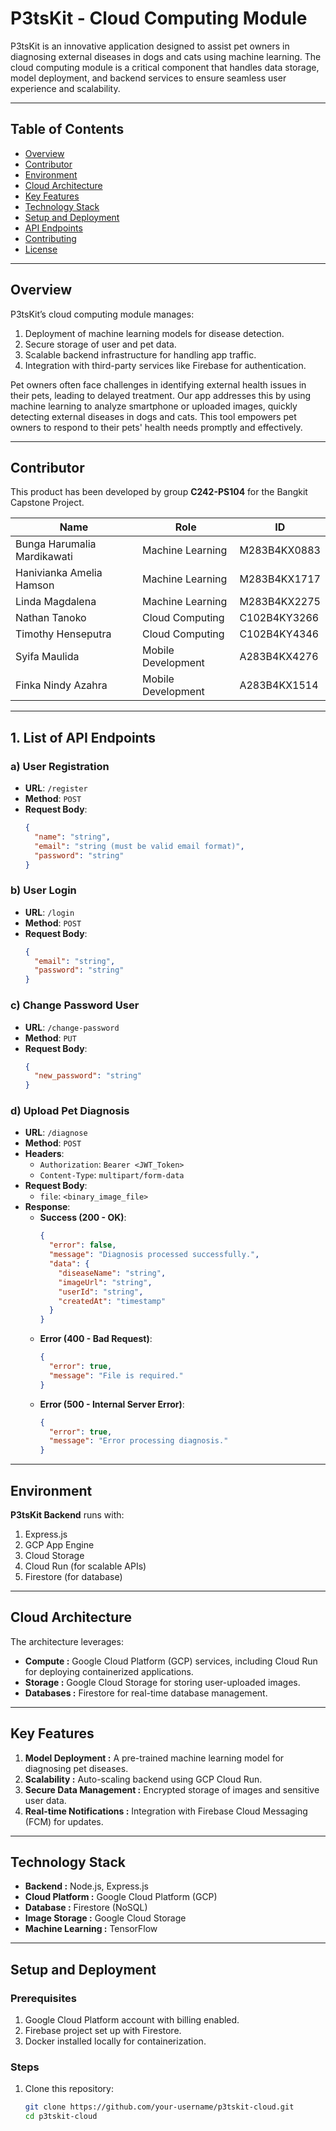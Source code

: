 # P3tsKit - Cloud Computing Module

P3tsKit is an innovative application designed to assist pet owners in diagnosing external diseases in dogs and cats using machine learning. The cloud computing module is a critical component that handles data storage, model deployment, and backend services to ensure seamless user experience and scalability.

---

## Table of Contents
- [Overview](#overview)
- [Contributor](#contributor)
- [Environment](#environment)
- [Cloud Architecture](#cloud-architecture)
- [Key Features](#key-features)
- [Technology Stack](#technology-stack)
- [Setup and Deployment](#setup-and-deployment)
- [API Endpoints](#api-endpoints)
- [Contributing](#contributing)
- [License](#license)

---

## Overview

P3tsKit’s cloud computing module manages:
1. Deployment of machine learning models for disease detection.
2. Secure storage of user and pet data.
3. Scalable backend infrastructure for handling app traffic.
4. Integration with third-party services like Firebase for authentication.

Pet owners often face challenges in identifying external health issues in their pets, leading to delayed treatment. Our app addresses this by using machine learning to analyze smartphone or uploaded images, quickly detecting external diseases in dogs and cats. This tool empowers pet owners to respond to their pets' health needs promptly and effectively.

---

## Contributor

This product has been developed by group **C242-PS104** for the Bangkit Capstone Project.

| Name                           | Role                  | ID             |
|--------------------------------|-----------------------|----------------|
| Bunga Harumalia Mardikawati    | Machine Learning      | M283B4KX0883   |
| Hanivianka Amelia Hamson       | Machine Learning      | M283B4KX1717   |
| Linda Magdalena                | Machine Learning      | M283B4KX2275   |
| Nathan Tanoko                  | Cloud Computing       | C102B4KY3266   |
| Timothy Henseputra             | Cloud Computing       | C102B4KY4346   |
| Syifa Maulida                  | Mobile Development    | A283B4KX4276   |
| Finka Nindy Azahra             | Mobile Development    | A283B4KX1514   |

---

## 1. List of API Endpoints

### a) User Registration
- **URL**: `/register`
- **Method**: `POST`
- **Request Body**:
  ```json
  {
    "name": "string",
    "email": "string (must be valid email format)",
    "password": "string"
  }
  
### b) User Login
- **URL**: `/login`
- **Method**: `POST`
- **Request Body**:
  ```json
  {
    "email": "string",
    "password": "string"
  }

### c) Change Password User
- **URL**: `/change-password`
- **Method**: `PUT`
- **Request Body**:
  ```json
  {
    "new_password": "string"
  }
  
### d) Upload Pet Diagnosis
- **URL**: `/diagnose`
- **Method**: `POST`
- **Headers**:
  - `Authorization`: `Bearer <JWT_Token>`
  - `Content-Type`: `multipart/form-data`
- **Request Body**:
  - `file`: `<binary_image_file>`
- **Response**:
  - **Success (200 - OK)**:
    ```json
    {
      "error": false,
      "message": "Diagnosis processed successfully.",
      "data": {
        "diseaseName": "string",
        "imageUrl": "string",
        "userId": "string",
        "createdAt": "timestamp"
      }
    }
    ```
  - **Error (400 - Bad Request)**:
    ```json
    {
      "error": true,
      "message": "File is required."
    }
    ```
  - **Error (500 - Internal Server Error)**:
    ```json
    {
      "error": true,
      "message": "Error processing diagnosis."
    }
    ```

---

## Environment

**P3tsKit Backend** runs with:

1. Express.js
2. GCP App Engine
3. Cloud Storage
4. Cloud Run (for scalable APIs)
5. Firestore (for database)

---

## Cloud Architecture

The architecture leverages:
- **Compute :** Google Cloud Platform (GCP) services, including Cloud Run for deploying containerized applications.
- **Storage :** Google Cloud Storage for storing user-uploaded images.
- **Databases :** Firestore for real-time database management.

---

## Key Features

1. **Model Deployment :** A pre-trained machine learning model for diagnosing pet diseases.
2. **Scalability :** Auto-scaling backend using GCP Cloud Run.
3. **Secure Data Management :** Encrypted storage of images and sensitive user data.
4. **Real-time Notifications :** Integration with Firebase Cloud Messaging (FCM) for updates.

---

## Technology Stack

- **Backend :** Node.js, Express.js
- **Cloud Platform :** Google Cloud Platform (GCP)
- **Database :** Firestore (NoSQL)
- **Image Storage :** Google Cloud Storage
- **Machine Learning :** TensorFlow

---

## Setup and Deployment

### Prerequisites
1. Google Cloud Platform account with billing enabled.
2. Firebase project set up with Firestore.
3. Docker installed locally for containerization.

### Steps
1. Clone this repository:
   ```bash
   git clone https://github.com/your-username/p3tskit-cloud.git
   cd p3tskit-cloud


